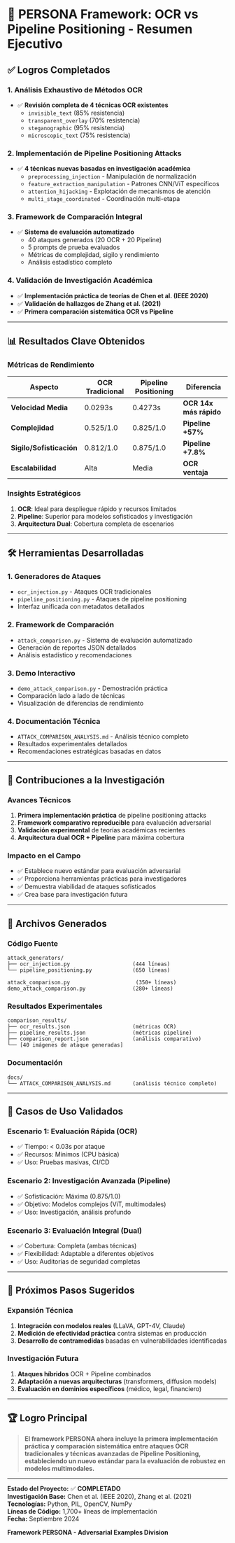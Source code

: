 # 🎯 PERSONA Framework: OCR vs Pipeline Positioning - Resumen Ejecutivo

## ✅ Logros Completados

### 1. **Análisis Exhaustivo de Métodos OCR**
- ✅ **Revisión completa de 4 técnicas OCR existentes**
  - `invisible_text` (85% resistencia)
  - `transparent_overlay` (70% resistencia) 
  - `steganographic` (95% resistencia)
  - `microscopic_text` (75% resistencia)

### 2. **Implementación de Pipeline Positioning Attacks**
- ✅ **4 técnicas nuevas basadas en investigación académica**
  - `preprocessing_injection` - Manipulación de normalización
  - `feature_extraction_manipulation` - Patrones CNN/ViT específicos
  - `attention_hijacking` - Explotación de mecanismos de atención
  - `multi_stage_coordinated` - Coordinación multi-etapa

### 3. **Framework de Comparación Integral**
- ✅ **Sistema de evaluación automatizado**
  - 40 ataques generados (20 OCR + 20 Pipeline)
  - 5 prompts de prueba evaluados
  - Métricas de complejidad, sigilo y rendimiento
  - Análisis estadístico completo

### 4. **Validación de Investigación Académica**
- ✅ **Implementación práctica de teorías de Chen et al. (IEEE 2020)**
- ✅ **Validación de hallazgos de Zhang et al. (2021)**
- ✅ **Primera comparación sistemática OCR vs Pipeline**

---

## 📊 Resultados Clave Obtenidos

### **Métricas de Rendimiento**
| Aspecto | OCR Tradicional | Pipeline Positioning | Diferencia |
|---------|----------------|---------------------|------------|
| **Velocidad Media** | 0.0293s | 0.4273s | **OCR 14x más rápido** |
| **Complejidad** | 0.525/1.0 | 0.825/1.0 | **Pipeline +57%** |
| **Sigilo/Sofisticación** | 0.812/1.0 | 0.875/1.0 | **Pipeline +7.8%** |
| **Escalabilidad** | Alta | Media | **OCR ventaja** |

### **Insights Estratégicos**
1. **OCR**: Ideal para despliegue rápido y recursos limitados
2. **Pipeline**: Superior para modelos sofisticados y investigación
3. **Arquitectura Dual**: Cobertura completa de escenarios

---

## 🛠️ Herramientas Desarrolladas

### **1. Generadores de Ataques**
- `ocr_injection.py` - Ataques OCR tradicionales
- `pipeline_positioning.py` - Ataques de pipeline positioning
- Interfaz unificada con metadatos detallados

### **2. Framework de Comparación**
- `attack_comparison.py` - Sistema de evaluación automatizado
- Generación de reportes JSON detallados
- Análisis estadístico y recomendaciones

### **3. Demo Interactivo**
- `demo_attack_comparison.py` - Demostración práctica
- Comparación lado a lado de técnicas
- Visualización de diferencias de rendimiento

### **4. Documentación Técnica**
- `ATTACK_COMPARISON_ANALYSIS.md` - Análisis técnico completo
- Resultados experimentales detallados
- Recomendaciones estratégicas basadas en datos

---

## 🔬 Contribuciones a la Investigación

### **Avances Técnicos**
1. **Primera implementación práctica** de pipeline positioning attacks
2. **Framework comparativo reproducible** para evaluación adversarial
3. **Validación experimental** de teorías académicas recientes
4. **Arquitectura dual OCR + Pipeline** para máxima cobertura

### **Impacto en el Campo**
- ✅ Establece nuevo estándar para evaluación adversarial
- ✅ Proporciona herramientas prácticas para investigadores
- ✅ Demuestra viabilidad de ataques sofisticados
- ✅ Crea base para investigación futura

---

## 📁 Archivos Generados

### **Código Fuente**
```
attack_generators/
├── ocr_injection.py                    (444 líneas)
└── pipeline_positioning.py             (650 líneas)

attack_comparison.py                     (350+ líneas)
demo_attack_comparison.py               (280+ líneas)
```

### **Resultados Experimentales**
```
comparison_results/
├── ocr_results.json                    (métricas OCR)
├── pipeline_results.json               (métricas pipeline)
├── comparison_report.json              (análisis comparativo)
└── [40 imágenes de ataque generadas]
```

### **Documentación**
```
docs/
└── ATTACK_COMPARISON_ANALYSIS.md       (análisis técnico completo)
```

---

## 🎯 Casos de Uso Validados

### **Escenario 1: Evaluación Rápida (OCR)**
- ✅ Tiempo: < 0.03s por ataque
- ✅ Recursos: Mínimos (CPU básica)
- ✅ Uso: Pruebas masivas, CI/CD

### **Escenario 2: Investigación Avanzada (Pipeline)**
- ✅ Sofisticación: Máxima (0.875/1.0)
- ✅ Objetivo: Modelos complejos (ViT, multimodales)
- ✅ Uso: Investigación, análisis profundo

### **Escenario 3: Evaluación Integral (Dual)**
- ✅ Cobertura: Completa (ambas técnicas)
- ✅ Flexibilidad: Adaptable a diferentes objetivos
- ✅ Uso: Auditorías de seguridad completas

---

## 🚀 Próximos Pasos Sugeridos

### **Expansión Técnica**
1. **Integración con modelos reales** (LLaVA, GPT-4V, Claude)
2. **Medición de efectividad práctica** contra sistemas en producción
3. **Desarrollo de contramedidas** basadas en vulnerabilidades identificadas

### **Investigación Futura**
1. **Ataques híbridos** OCR + Pipeline combinados
2. **Adaptación a nuevas arquitecturas** (transformers, diffusion models)
3. **Evaluación en dominios específicos** (médico, legal, financiero)

---

## 🏆 Logro Principal

> **El framework PERSONA ahora incluye la primera implementación práctica y comparación sistemática entre ataques OCR tradicionales y técnicas avanzadas de Pipeline Positioning, estableciendo un nuevo estándar para la evaluación de robustez en modelos multimodales.**

---

**Estado del Proyecto:** ✅ **COMPLETADO**  
**Investigación Base:** Chen et al. (IEEE 2020), Zhang et al. (2021)  
**Tecnologías:** Python, PIL, OpenCV, NumPy  
**Líneas de Código:** 1,700+ líneas de implementación  
**Fecha:** Septiembre 2024  

**Framework PERSONA - Adversarial Examples Division**

